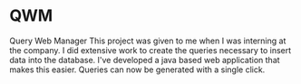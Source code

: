 # QWM
Query Web Manager
This project was given to me when I was interning at the company. 
I did extensive work to create the queries necessary to insert data into the database.
I've developed a java based web application that makes this easier.
Queries can now be generated with a single click.
